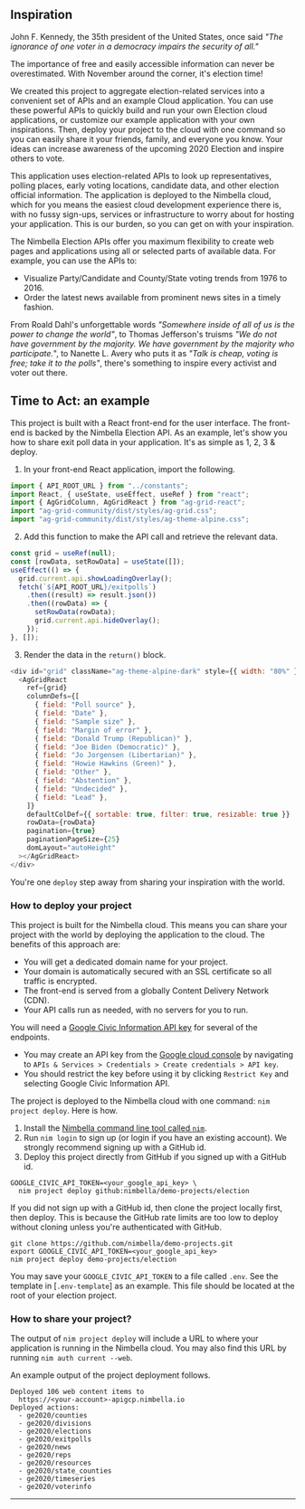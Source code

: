 ## Inspiration

John F. Kennedy, the 35th president of the United States, once said _"The ignorance of one voter in a democracy impairs the security of all."_

The importance of free and easily accessible information can never be overestimated. With November around the corner, it's election time!

We created this project to aggregate election-related services into a convenient set of APIs and an example Cloud application. You can use these powerful APIs to quickly build and run your own Election cloud applications, or customize our example application with your own inspirations. Then, deploy your project to the cloud with one command so you can easily share it your friends, family, and everyone you know. Your ideas can increase awareness of the upcoming 2020 Election and inspire others to vote.

This application uses election-related APIs to look up representatives, polling places, early voting locations, candidate data, and other election official information. The application is deployed to the Nimbella cloud, which for you means the easiest cloud development experience there is, with no fussy sign-ups, services or infrastructure to worry about for hosting your application. This is our burden, so you can get on with your inspiration.

The Nimbella Election APIs offer you maximum flexibility to create web pages and applications using all or selected parts of available data.
For example, you can use the APIs to:
- Visualize Party/Candidate and County/State voting trends from 1976 to 2016.
- Order the latest news available from prominent news sites in a timely fashion.

From Roald Dahl's unforgettable words _"Somewhere inside of all of us is the power to change the world"_, to Thomas Jefferson's truisms _"We do not have government by the majority. We have government by the majority who participate._", to Nanette L. Avery who puts it as _"Talk is cheap, voting is free; take it to the polls"_, there's something to inspire every activist and voter out there.

## Time to Act: an example

This project is built with a React front-end for the user interface. The front-end is backed by the Nimbella Election API.
As an example, let's show you how to share exit poll data in your application. It's as simple as 1, 2, 3 & deploy.

1. In your front-end React application, import the following.
```js
import { API_ROOT_URL } from "../constants";
import React, { useState, useEffect, useRef } from "react";
import { AgGridColumn, AgGridReact } from "ag-grid-react";
import "ag-grid-community/dist/styles/ag-grid.css";
import "ag-grid-community/dist/styles/ag-theme-alpine.css";
```

2. Add this function to make the API call and retrieve the relevant data.
```js
const grid = useRef(null);
const [rowData, setRowData] = useState([]);
useEffect(() => {
  grid.current.api.showLoadingOverlay();
  fetch(`${API_ROOT_URL}/exitpolls`)
    .then((result) => result.json())
    .then((rowData) => {
      setRowData(rowData);
      grid.current.api.hideOverlay();
    });
}, []);
```

3. Render the data in the `return()` block.
```js
<div id="grid" className="ag-theme-alpine-dark" style={{ width: "80%" }}>
  <AgGridReact
    ref={grid}
    columnDefs={[
      { field: "Poll source" },
      { field: "Date" },
      { field: "Sample size" },
      { field: "Margin of error" },
      { field: "Donald Trump (Republican)" },
      { field: "Joe Biden (Democratic)" },
      { field: "Jo Jorgensen (Libertarian)" },
      { field: "Howie Hawkins (Green)" },
      { field: "Other" },
      { field: "Abstention" },
      { field: "Undecided" },
      { field: "Lead" },
    ]}
    defaultColDef={{ sortable: true, filter: true, resizable: true }}
    rowData={rowData}
    pagination={true}
    paginationPageSize={25}
    domLayout="autoHeight"
  ></AgGridReact>
</div>
```

You're one `deploy` step away from sharing your inspiration with the world.

### How to deploy your project

This project is built for the Nimbella cloud. This means you can share your project with the world by deploying the application
to the cloud. The benefits of this approach are:
- You will get a dedicated domain name for your project.
- Your domain is automatically secured with an SSL certificate so all traffic is encrypted.
- The front-end is served from a globally Content Delivery Network (CDN).
- Your API calls run as needed, with no servers for you to run.

You will need a [Google Civic Information API key](https://developers.google.com/civic-information) for several of the endpoints.
- You may create an API key from the [Google cloud console](https://console.cloud.google.com/) by navigating to
`APIs & Services > Credentials > Create credentials > API key`.
- You should restrict the key before using it by clicking `Restrict Key` and selecting Google Civic Information API.

The project is deployed to the Nimbella cloud with one command: `nim project deploy`. Here is how.

1. Install the [Nimbella command line tool called `nim`](https://nimbella.io/downloads/nim/nim.html#install-the-nimbella-command-line-tool-nim).
2. Run `nim login` to sign up (or login if you have an existing account). We strongly recommend signing up with a GitHub id.
3. Deploy this project directly from GitHub if you signed up with a GitHub id.

```
GOOGLE_CIVIC_API_TOKEN=<your_google_api_key> \
  nim project deploy github:nimbella/demo-projects/election
```

If you did not sign up with a GitHub id, then clone the project locally first, then deploy. This is because the GitHub rate limits are
too low to deploy without cloning unless you're authenticated with GitHub.

```
git clone https://github.com/nimbella/demo-projects.git
export GOOGLE_CIVIC_API_TOKEN=<your_google_api_key>
nim project deploy demo-projects/election
```

You may save your `GOOGLE_CIVIC_API_TOKEN` to a file called `.env`. See the template in [`.env-template`] as an example.
This file should be located at the root of your election project.

### How to share your project?

The output of `nim project deploy` will include a URL to where your application is running in the Nimbella cloud.
You may also find this URL by running `nim auth current --web`.

An example output of the project deployment follows.
```
Deployed 106 web content items to
  https://<your-account>-apigcp.nimbella.io
Deployed actions:
  - ge2020/counties
  - ge2020/divisions
  - ge2020/elections
  - ge2020/exitpolls
  - ge2020/news
  - ge2020/reps
  - ge2020/resources
  - ge2020/state_counties
  - ge2020/timeseries
  - ge2020/voterinfo
```

---
